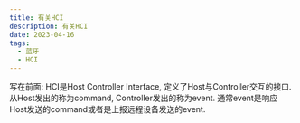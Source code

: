 ```yaml
---
title: 有关HCI
description: 有关HCI
date: 2023-04-16
tags:
  - 蓝牙
  - HCI
---
```


写在前面:
HCI是Host Controller Interface, 定义了Host与Controller交互的接口.
从Host发出的称为command, Controller发出的称为event. 通常event是响应Host发送的command或者是上报远程设备发送的event.

